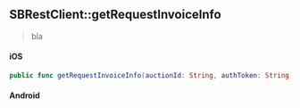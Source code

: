 ## SBRestClient::getRequestInvoiceInfo

> bla

<!-- tabs:start -->

#### **iOS**

```swift
public func getRequestInvoiceInfo(auctionId: String, authToken: String) -> SBPromise<SBRequestInvoiceInfo>
```

#### **Android**

```kotlin
```

<!-- tabs:end -->